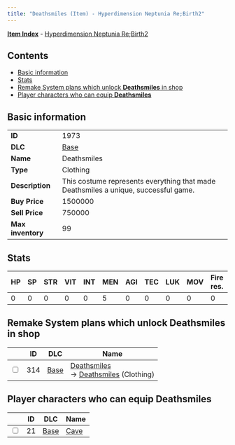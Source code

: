 ```yaml
---
title: "Deathsmiles (Item) - Hyperdimension Neptunia Re;Birth2"
---
```


[**Item Index**](/neptunia/rb2/item/index.html) - [Hyperdimension Neptunia Re;Birth2](/neptunia/rb2)

## Contents

- [Basic information](#basic-information)
- [Stats](#stats)
- [Remake System plans which unlock **Deathsmiles** in shop](#remake-system-plans-which-unlock-deathsmiles-in-shop)
- [Player characters who can equip **Deathsmiles**](#player-characters-who-can-equip-deathsmiles)

## Basic information

|   |   |
| -- | -- |
| **ID** | 1973 |
| **DLC** | [Base](/neptunia/rb2/dlc/0-base.html) |
| **Name** | Deathsmiles |
| **Type** | Clothing |
| **Description** | This costume represents everything that made Deathsmiles a unique, successful game. |
| **Buy Price** | 1500000 |
| **Sell Price** | 750000 |
| **Max inventory** | 99 |

## Stats

| HP | SP | STR | VIT | INT | MEN | AGI | TEC | LUK | MOV | Fire res. | Ice res. | Wind res. | Lightning res. |
| -- | -- | --- | --- | --- | --- | --- | --- | --- | --- | --------- | -------- | --------- | -------------- |
| 0 | 0 | 0 | 0 | 0 | 5 | 0 | 0 | 0 | 0 | 0 | 0 | 0 | 0 |

## Remake System plans which unlock **Deathsmiles** in shop

|    | ID | DLC | Name |
| -- | -- | --- | ---- |
| <input type="checkbox" id="rb2-remake-0-314" class="trackbox" /> | 314 | [Base](/neptunia/rb2/dlc/0-base.html) | [Deathsmiles](/neptunia/rb2/remake/0-314-deathsmiles.html)<br />→ [Deathsmiles](/neptunia/rb2/item/0-1973-deathsmiles.html) (Clothing) |

## Player characters who can equip **Deathsmiles**

|    | ID | DLC | Name |
| -- | -- | --- | ---- |
| <input type="checkbox" id="rb2-player-0-21" class="trackbox" /> | 21 | [Base](/neptunia/rb2/dlc/0-base.html) | [Cave](/neptunia/rb2/player/0-21-cave.html) |